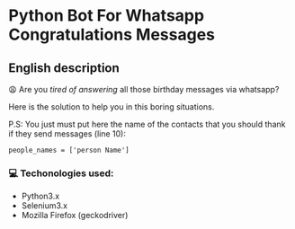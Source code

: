 # Python Bot For Whatsapp Congratulations Messages
## English description

:weary: Are you <i>tired of answering</i> all those birthday messages via whatsapp? 

Here is the solution to help you in this boring situations.

P.S:
You just must put here the name of the contacts that you should thank if they send messages (line 10):
```
people_names = ['person Name']
```

### :computer: Techonologies used:
* Python3.x
* Selenium3.x
* Mozilla Firefox (geckodriver)   
